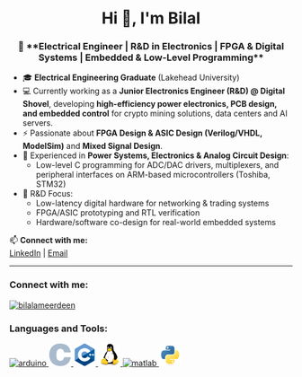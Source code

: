 <h1 align="center">Hi 👋, I'm Bilal</h1>
<h3 align="center">🔌 **Electrical Engineer | R&D in Electronics | FPGA & Digital Systems | Embedded & Low-Level Programming**</h3>

- 🎓 **Electrical Engineering Graduate** (Lakehead University)  
- 💻 Currently working as a **Junior Electronics Engineer (R&D) @ Digital Shovel**, developing **high-efficiency power electronics, PCB design, and embedded control** for crypto mining solutions, data centers and AI servers.  
- ⚡ Passionate about **FPGA Design & ASIC Design (Verilog/VHDL, ModelSim)** and **Mixed Signal Design**.  
- 📡 Experienced in **Power Systems, Electronics & Analog Circuit Design**:  
  - Low-level C programming for ADC/DAC drivers, multiplexers, and peripheral interfaces on ARM-based microcontrollers (Toshiba, STM32)  
- 🔬 R&D Focus:  
  - Low-latency digital hardware for networking & trading systems  
  - FPGA/ASIC prototyping and RTL verification  
  - Hardware/software co-design for real-world embedded systems  

📫 **Connect with me:**  
[LinkedIn](https://www.linkedin.com/in/bilal-ameerdeen-1211321b9) | [Email](mailto:Bilalameerdeen10@gmail.com)  

---


<h3 align="left">Connect with me:</h3>
<p align="left">
<a href="https://linkedin.com/in/bilalameerdeen" target="blank"><img align="center" src="https://raw.githubusercontent.com/rahuldkjain/github-profile-readme-generator/master/src/images/icons/Social/linked-in-alt.svg" alt="bilalameerdeen" height="30" width="40" /></a>
</p>

<h3 align="left">Languages and Tools:</h3>
<p align="left"> <a href="https://www.arduino.cc/" target="_blank" rel="noreferrer"> <img src="https://cdn.worldvectorlogo.com/logos/arduino-1.svg" alt="arduino" width="40" height="40"/> </a> <a href="https://www.cprogramming.com/" target="_blank" rel="noreferrer"> <img src="https://raw.githubusercontent.com/devicons/devicon/master/icons/c/c-original.svg" alt="c" width="40" height="40"/> </a> <a href="https://www.w3schools.com/cpp/" target="_blank" rel="noreferrer"> <img src="https://raw.githubusercontent.com/devicons/devicon/master/icons/cplusplus/cplusplus-original.svg" alt="cplusplus" width="40" height="40"/> </a> <a href="https://www.linux.org/" target="_blank" rel="noreferrer"> <img src="https://raw.githubusercontent.com/devicons/devicon/master/icons/linux/linux-original.svg" alt="linux" width="40" height="40"/> </a> <a href="https://www.mathworks.com/" target="_blank" rel="noreferrer"> <img src="https://upload.wikimedia.org/wikipedia/commons/2/21/Matlab_Logo.png" alt="matlab" width="40" height="40"/> </a> <a href="https://www.python.org" target="_blank" rel="noreferrer"> <img src="https://raw.githubusercontent.com/devicons/devicon/master/icons/python/python-original.svg" alt="python" width="40" height="40"/> </a> </p>

